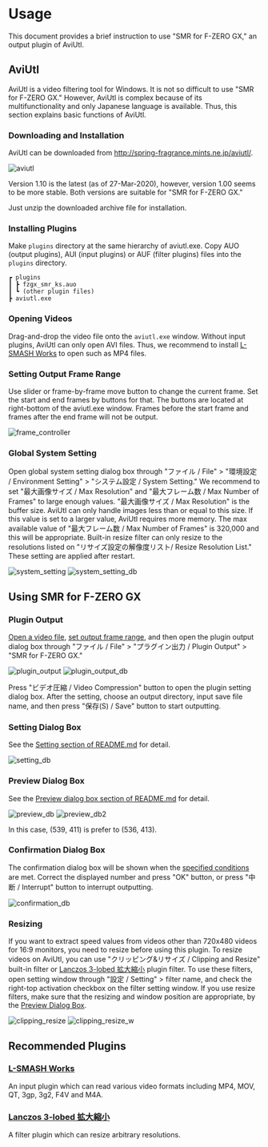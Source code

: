 # Usage
This document provides a brief instruction to use "SMR for F-ZERO GX," an output plugin of AviUtl.

## AviUtl
AviUtl is a video filtering tool for Windows. It is not so difficult to use "SMR for F-ZERO GX." However, AviUtl is complex because of its multifunctionality and only Japanese language is available. Thus, this section explains basic functions of AviUtl.

### Downloading and Installation
AviUtl can be downloaded from http://spring-fragrance.mints.ne.jp/aviutl/.

![aviutl](https://raw.githubusercontent.com/cycloawaodorin/fzgx_smr_ks/image/aviutl.png)

Version 1.10 is the latest (as of 27-Mar-2020), however, version 1.00 seems to be more stable. Both versions are suitable for "SMR for F-ZERO GX."

Just unzip the downloaded archive file for installation.

### Installing Plugins
Make `plugins` directory at the same hierarchy of aviutl.exe. Copy AUO (output plugins), AUI (input plugins) or AUF (filter plugins) files into the `plugins` directory.

```text
┏ plugins
┃ ┣ fzgx_smr_ks.auo
┃ ┗ (other plugin files)
┣ aviutl.exe
```

### Opening Videos
Drag-and-drop the video file onto the `aviutl.exe` window. Without input plugins, AviUtl can only open AVI files. Thus, we recommend to install [L-SMASH Works](#l-smash-works) to open such as MP4 files.

### Setting Output Frame Range
Use slider or frame-by-frame move button to change the current frame. Set the start and end frames by buttons for that. The buttons are located at right-bottom of the aviutl.exe window. Frames before the start frame and frames after the end frame will not be output.

![frame_controller](https://raw.githubusercontent.com/cycloawaodorin/fzgx_smr_ks/image/frame_control.png)

### Global System Setting
Open global system setting dialog box through "ファイル / File" > "環境設定 / Environment Setting" > "システム設定 / System Setting." We recommend to set "最大画像サイズ / Max Resolution" and "最大フレーム数 / Max Number of Frames" to large enough values. "最大画像サイズ / Max Resolution" is the buffer size. AviUtl can only handle images less than or equal to this size. If this value is set to a larger value, AviUtl requires more memory. The max available value of "最大フレーム数 / Max Number of Frames" is 320,000 and this will be appropriate. Built-in resize filter can only resize to the resolutions listed on "リサイズ設定の解像度リスト/ Resize Resolution List." These setting are applied after restart.

![system_setting](https://raw.githubusercontent.com/cycloawaodorin/fzgx_smr_ks/image/system_setting0.png)
![system_setting_db](https://raw.githubusercontent.com/cycloawaodorin/fzgx_smr_ks/image/system_setting.png)

## Using SMR for F-ZERO GX
### Plugin Output
[Open a video file](#opening_videos), [set output frame range](setting_output_frame_range), and then open the plugin output dialog box through "ファイル / File" > "プラグイン出力 / Plugin Output" > "SMR for F-ZERO GX."

![plugin_output](https://raw.githubusercontent.com/cycloawaodorin/fzgx_smr_ks/image/plugin_output0.png)
![plugin_output_db](https://raw.githubusercontent.com/cycloawaodorin/fzgx_smr_ks/image/plugin_output.png)

Press "ビデオ圧縮 / Video Compression" button to open the plugin setting dialog box. After the setting, choose an output directory, input save file name, and then press "保存(S) / Save" button to start outputting.

### Setting Dialog Box
See the [Setting section of README.md](README.md#setting) for detail.

![setting_db](https://raw.githubusercontent.com/cycloawaodorin/fzgx_smr_ks/image/setting.png)

### <a name="preview_dialog_box"></a>Preview Dialog Box
See the [Preview dialog box section of README.md](README.md#preview) for detail.

![preview_db](https://raw.githubusercontent.com/cycloawaodorin/fzgx_smr_ks/image/preview.png)
![preview_db2](https://raw.githubusercontent.com/cycloawaodorin/fzgx_smr_ks/image/preview2.png)

In this case, (539, 411) is prefer to (536, 413).

### Confirmation Dialog Box
The confirmation dialog box will be shown when the [specified conditions](README.md#confirm) are met. Correct the displayed number and press "OK" button, or press "中断 / Interrupt" button to interrupt outputting.

![confirmation_db](https://raw.githubusercontent.com/cycloawaodorin/fzgx_smr_ks/image/confirmation.png)

### Resizing
If you want to extract speed values from videos other than 720x480 videos for 16:9 monitors, you need to resize before using this plugin. To resize videos on AviUtl, you can use "クリッピング&リサイズ / Clipping and Resize" built-in filter or [Lanczos 3-lobed 拡大縮小](#lanczos3) plugin filter. To use these filters, open setting window through "設定 / Setting" > filter name, and check the right-top activation checkbox on the filter setting window. If you use resize filters, make sure that the resizing and window position are appropriate, by the [Preview Dialog Box](#preview_dialog_box).

![clipping_resize](https://raw.githubusercontent.com/cycloawaodorin/fzgx_smr_ks/image/clipping_resize0.png)
![clipping_resize_w](https://raw.githubusercontent.com/cycloawaodorin/fzgx_smr_ks/image/clipping_resize.png)

## Recommended Plugins
### [L-SMASH Works](http://avisynth.nl/index.php/LSMASHSource)
An input plugin which can read various video formats including MP4, MOV, QT, 3gp, 3g2, F4V and M4A.

### <a href="http://www.marumo.ne.jp/auf/#lanczos3" name="lanczos3">Lanczos 3-lobed 拡大縮小</a>
A filter plugin which can resize arbitrary resolutions.
